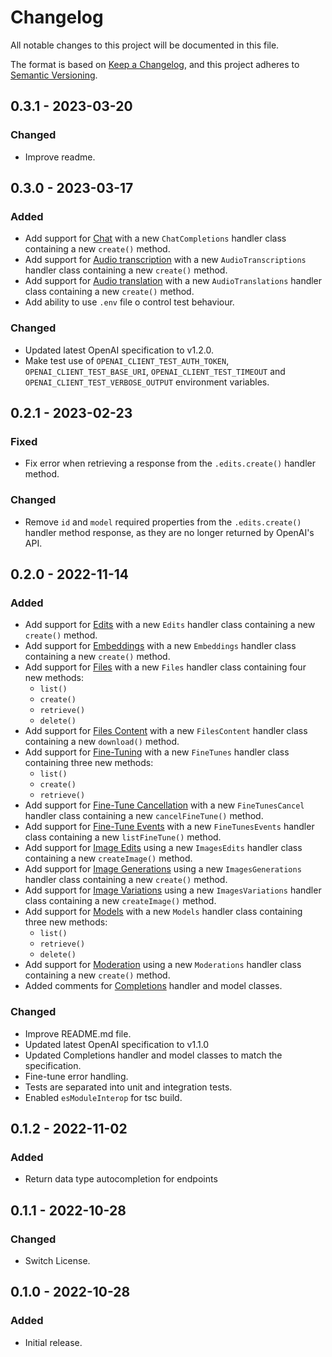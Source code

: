 # Changelog

All notable changes to this project will be documented in this file.

The format is based on [Keep a Changelog](https://keepachangelog.com/en/1.0.0/),
and this project adheres to [Semantic Versioning](https://semver.org/spec/v2.0.0.html).

## 0.3.1 - 2023-03-20

### Changed
- Improve readme.

## 0.3.0 - 2023-03-17

### Added
- Add support for [Chat](https://platform.openai.com/docs/api-reference/chat) with a new `ChatCompletions` handler class containing a new `create()` method.
- Add support for [Audio transcription](https://platform.openai.com/docs/api-reference/audio) with a new `AudioTranscriptions` handler class containing a new `create()` method.
- Add support for [Audio translation](https://platform.openai.com/docs/api-reference/audio) with a new `AudioTranslations` handler class containing a new `create()` method.
- Add ability to use `.env` file o control test behaviour.

### Changed
- Updated latest OpenAI specification to v1.2.0.
- Make test use of `OPENAI_CLIENT_TEST_AUTH_TOKEN`, `OPENAI_CLIENT_TEST_BASE_URI`, `OPENAI_CLIENT_TEST_TIMEOUT` and `OPENAI_CLIENT_TEST_VERBOSE_OUTPUT` environment variables.

## 0.2.1 - 2023-02-23

### Fixed
- Fix error when retrieving a response from the `.edits.create()` handler method.

### Changed
- Remove `id` and `model` required properties from the `.edits.create()` handler method response, as they are no longer returned by OpenAI's API.

## 0.2.0 - 2022-11-14

### Added
- Add support for [Edits](https://platform.openai.com/docs/api-reference/edits) with a new `Edits` handler class containing a new `create()` method.
- Add support for [Embeddings](https://platform.openai.com/docs/guides/embeddings) with a new `Embeddings` handler class containing a new `create()` method.
- Add support for [Files](https://platform.openai.com/docs/api-reference/files) with a new `Files` handler class containing four new methods:
  - `list()`
  - `create()`
  - `retrieve()`
  - `delete()`
- Add support for [Files Content](https://platform.openai.com/docs/api-reference/files/retrieve-content) with a new `FilesContent` handler class containing a new `download()` method.
- Add support for [Fine-Tuning](https://platform.openai.com/docs/guides/fine-tuning) with a new `FineTunes` handler class containing three new methods:
  - `list()`
  - `create()`
  - `retrieve()`
- Add support for [Fine-Tune Cancellation](https://platform.openai.com/docs/api-reference/fine-tunes/cancel) with a new `FineTunesCancel` handler class containing a new `cancelFineTune()` method.
- Add support for [Fine-Tune Events](https://platform.openai.com/docs/api-reference/fine-tunes/events) with a new `FineTunesEvents` handler class containing a new `listFineTune()` method.
- Add support for [Image Edits](https://platform.openai.com/docs/guides/images/edits) using a new `ImagesEdits` handler class containing a new `createImage()` method.
- Add support for [Image Generations](https://platform.openai.com/docs/guides/images/generations) using a new `ImagesGenerations` handler class containing a new `create()` method.
- Add support for [Image Variations](https://platform.openai.com/docs/guides/images/variations) using a new `ImagesVariations` handler class containing a new `createImage()` method.
- Add support for [Models](https://platform.openai.com/docs/models) with a new `Models` handler class containing three new methods:
  - `list()`
  - `retrieve()`
  - `delete()`
- Add support for [Moderation](https://platform.openai.com/docs/guides/moderation) using a new `Moderations` handler class containing a new `create()` method.
- Added comments for [Completions](https://platform.openai.com/docs/api-reference/completions) handler and model classes.

### Changed
- Improve README.md file.
- Updated latest OpenAI specification to v1.1.0
- Updated Completions handler and model classes to match the specification.
- Fine-tune error handling.
- Tests are separated into unit and integration tests.
- Enabled `esModuleInterop` for tsc build.

## 0.1.2 - 2022-11-02

### Added
- Return data type autocompletion for endpoints

## 0.1.1 - 2022-10-28

### Changed
- Switch License.

## 0.1.0 - 2022-10-28

### Added
- Initial release.
